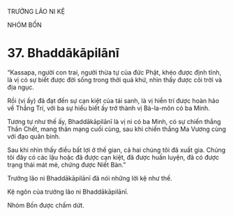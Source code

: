 TRƯỞNG LÃO NI KỆ

NHÓM BỐN

# 37. Bhaddākāpilānī

“Kassapa, người con trai, người thừa tự của đức Phật, khéo được định tĩnh, là vị có sự biết được đời sống trong thời quá khứ, nhìn thấy được cõi trời và địa ngục.

Rồi (vị ấy) đã đạt đến sự cạn kiệt của tái sanh, là vị hiền trí được hoàn hảo về Thắng Trí, với ba sự hiểu biết ấy trở thành vị Bà-la-môn có ba Minh.

Tương tự như thế ấy, Bhaddākāpilānī là vị ni có ba Minh, có sự chiến thắng Thần Chết, mang thân mạng cuối cùng, sau khi chiến thắng Ma Vương cùng với đạo quân binh.

Sau khi nhìn thấy điều bất lợi ở thế gian, cả hai chúng tôi đã xuất gia. Chúng tôi đây có các lậu hoặc đã được cạn kiệt, đã được huấn luyện, đã có được trạng thái mát mẻ, chứng được Niết Bàn.”

Trưởng lão ni Bhaddākāpilānī đã nói những lời kệ như thế.

Kệ ngôn của trưởng lão ni Bhaddākāpilānī.

Nhóm Bốn được chấm dứt.
